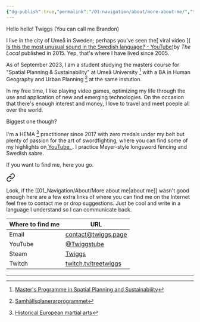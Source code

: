 ```yaml
---
{"dg-publish":true,"permalink":"/01-navigation/about/more-about-me/","title":"More about me","tags":["status/static"],"noteIcon":"","created":"Monday, December 18th 2023, 5:23:31 pm","updated":"2023-12-23T16:38:19.237+01:00"}
---
```



Hello hello! Twiggs (You can call me Brandon)



I live in the city of Umeå in Sweden; perhaps you've seen the[ viral video ]( [Is this the most unusual sound in the Swedish language? - YouTube](https://www.youtube.com/watch?v=URgdIAz4QNg))by *The Local* published in 2015. Yep, that's where I have lived since 2005.

As of September 2023, I am a student studying the masters course for "Spatial Planning & Sustainability" at Umeå University  [^1] with a BA in Human Geography and Urban Planning [^2] at the same instution.

In my free time, I like playing video games, optimizing my life through the use and application of new and emerging technologies. On the occasion that there's enough interest and money, I love to travel and meet poeple all over the world.

Biggest one though?

I'm a HEMA [^3] practitioner since 2017 with zero medals under my belt but plenty of passion for the art of swordfighting, where you can find some of my highlights on[ YouTube. ](https://www.youtube.com/@Twiggstube). I practice Meyer-style longsword fencing and Swedish sabre.

If you want to find me, here you go.


<div class="transclusion internal-embed is-loaded"><a class="markdown-embed-link" href="/01-navigation/about/links-to-find-me-around-the-net/" aria-label="Open link"><svg xmlns="http://www.w3.org/2000/svg" width="24" height="24" viewBox="0 0 24 24" fill="none" stroke="currentColor" stroke-width="2" stroke-linecap="round" stroke-linejoin="round" class="svg-icon lucide-link"><path d="M10 13a5 5 0 0 0 7.54.54l3-3a5 5 0 0 0-7.07-7.07l-1.72 1.71"></path><path d="M14 11a5 5 0 0 0-7.54-.54l-3 3a5 5 0 0 0 7.07 7.07l1.71-1.71"></path></svg></a><div class="markdown-embed">




Look, if the [[01_Navigation/About/More about me\|about me]] wasn't good enough here are a few extra links of where you can find me on the Internet feel free to contact me or drop suggestions. Just be cool and write in a language I understand so I can communicate back.


| Where to find me | URL                               |
|--------------|-----------------------------------|
| Email        | contact@twiggs.page               |
| YouTube      | [@Twiggstube](https://www.youtube.com/@Twiggstube)   |
| Steam        | [Twiggs](https://steamcommunity.com/id/treetwiggs/)  |
| Twitch       | [twitch.tv/treetwiggs](https://www.twitch.tv/treetwiggs) |


</div></div>



-----

[^1]: [Master's Programme in Spatial Planning and Sustainability](https://www.umu.se/en/education/master/masters-programme-in-spatial-planning-and-sustainability/)
[^2]: [Samhällsplanerarprogrammet](https://www.umu.se/utbildning/program/samhallsplanerarprogrammet/)
[^3]:  [Historical European martial arts](https://en.wikipedia.org/wiki/Historical_European_martial_arts)